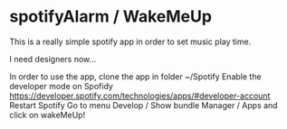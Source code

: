 spotifyAlarm / WakeMeUp
===============

This is a really simple spotify app in order to set music play time.

I need designers now...

In order to use the app, clone the app in folder ~/Spotify
Enable the developer mode on Spofidy https://developer.spotify.com/technologies/apps/#developer-account
Restart Spotify
Go to menu Develop / Show bundle Manager / Apps 
and click on wakeMeUp!

